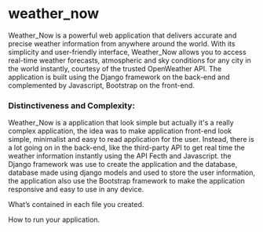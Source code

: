 # weather_now

Weather_Now is a powerful web application that delivers accurate and precise weather information from anywhere around the world. With its simplicity and user-friendly interface, Weather_Now allows you to access real-time weather forecasts, atmospheric and sky conditions for any city in the world instantly, courtesy of the trusted OpenWeather API. The application is built using the Django framework on the back-end and complemented by Javascript, Bootstrap on the front-end. 

### Distinctiveness and Complexity:

Weather_Now is a application that look simple but actually it's a really complex application, the idea was to make application front-end look simple, minimalist and easy to read application for the user. Instead, there is a lot going on in the back-end, like the third-party API to get real time the weather information instantly using the API Fecth and Javascript. the Django framework was use to create the application and the database, 
database made using django models and used to store the user information, the application also use the Bootstrap framework to make the application responsive and easy to use in any device.



What’s contained in each file you created.

How to run your application.